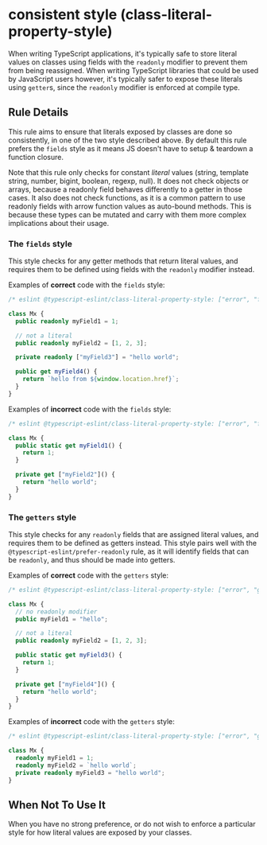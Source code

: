 # consistent style (class-literal-property-style)

When writing TypeScript applications, it's typically safe to store literal values on classes using fields with the `readonly` modifier to prevent them from being reassigned. When writing TypeScript libraries that could be used by JavaScript users however, it's typically safer to expose these literals using `getter`s, since the `readonly` modifier is enforced at compile type.

## Rule Details

This rule aims to ensure that literals exposed by classes are done so consistently, in one of the two style described above. By default this rule prefers the `fields` style as it means JS doesn't have to setup & teardown a function closure.

Note that this rule only checks for
constant _literal_ values (string, template string, number, bigint, boolean, regexp, null). It does not check objects or arrays, because a readonly field behaves differently to a getter in those cases. It also does not check functions, as it is a common pattern to use readonly fields with arrow function values as auto-bound methods. This is because these types can be mutated and carry with them more complex implications about their usage.

### The `fields` style

This style checks for any getter methods that return literal values, and requires them to be defined using fields with the `readonly` modifier instead.

Examples of **correct** code with the `fields` style:

```ts
/* eslint @typescript-eslint/class-literal-property-style: ["error", "fields"] */

class Mx {
  public readonly myField1 = 1;

  // not a literal
  public readonly myField2 = [1, 2, 3];

  private readonly ["myField3"] = "hello world";

  public get myField4() {
    return `hello from ${window.location.href}`;
  }
}
```

Examples of **incorrect** code with the `fields` style:

```ts
/* eslint @typescript-eslint/class-literal-property-style: ["error", "fields"] */

class Mx {
  public static get myField1() {
    return 1;
  }

  private get ["myField2"]() {
    return "hello world";
  }
}
```

### The `getters` style

This style checks for any `readonly` fields that are assigned literal values, and requires them to be defined as getters instead. This style pairs well with the `@typescript-eslint/prefer-readonly` rule, as it will identify fields that can be `readonly`, and thus should be made into getters.

Examples of **correct** code with the `getters` style:

```ts
/* eslint @typescript-eslint/class-literal-property-style: ["error", "getters"] */

class Mx {
  // no readonly modifier
  public myField1 = "hello";

  // not a literal
  public readonly myField2 = [1, 2, 3];

  public static get myField3() {
    return 1;
  }

  private get ["myField4"]() {
    return "hello world";
  }
}
```

Examples of **incorrect** code with the `getters` style:

```ts
/* eslint @typescript-eslint/class-literal-property-style: ["error", "getters"] */

class Mx {
  readonly myField1 = 1;
  readonly myField2 = `hello world`;
  private readonly myField3 = "hello world";
}
```

## When Not To Use It

When you have no strong preference, or do not wish to enforce a particular style for how literal values are exposed by your classes.
